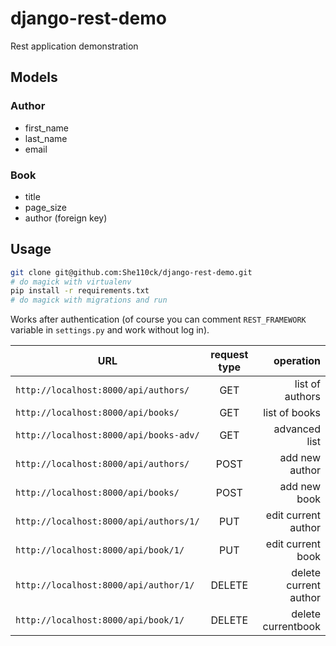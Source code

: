 # django-rest-demo
Rest application demonstration
## Models
### Author
* first_name
* last_name
* email

### Book
* title
* page_size
* author (foreign key)

## Usage  
``` bash
git clone git@github.com:She110ck/django-rest-demo.git
# do magick with virtualenv
pip install -r requirements.txt
# do magick with migrations and run

```
Works after authentication (of course you can comment `REST_FRAMEWORK` variable in `settings.py` and work without log in).

|URL                                    | request type | operation            | 
| ------------------------------------  |:------------:| --------------------:|
|`http://localhost:8000/api/authors/`   | GET          | list of authors      |
|`http://localhost:8000/api/books/`     | GET          | list of books        |
|`http://localhost:8000/api/books-adv/` | GET          | advanced list        |
|`http://localhost:8000/api/authors/`   | POST         | add new author       |
|`http://localhost:8000/api/books/`     | POST         | add new book         |
|`http://localhost:8000/api/authors/1/` | PUT          | edit current author  |
|`http://localhost:8000/api/book/1/`    | PUT          | edit current book    |
|`http://localhost:8000/api/author/1/`  | DELETE       | delete current author|
|`http://localhost:8000/api/book/1/`    | DELETE       | delete currentbook   |
